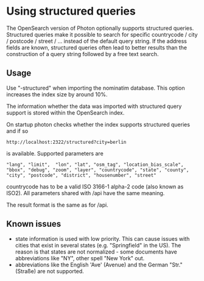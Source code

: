 # Using structured queries

The OpenSearch version of Photon optionally supports structured queries. Structured queries make it possible to search for specific countrycode / city / postcode / street / ... instead of the default query string.
If the address fields are known, structured queries often lead to better results than the construction of a query string followed by a free text search.

## Usage

Use "-structured" when importing the nominatim database. This option increases the index size by around 10%.

The information whether the data was imported with structured query support is stored within the OpenSearch index.

On startup photon checks whether the index supports structured queries and if so 
```
http://localhost:2322/structured?city=berlin
```
is available. Supported parameters are
```
"lang", "limit",  "lon", "lat", "osm_tag", "location_bias_scale", "bbox", "debug", "zoom", "layer", "countrycode", "state", "county", "city", "postcode", "district", "housenumber", "street"
```

countrycode has to be a valid ISO 3166-1 alpha-2 code (also known as ISO2).
All parameters shared with /api have the same meaning.

The result format is the same as for /api.

## Known issues

* state information is used with low priority. This can cause issues with cities that exist in several states (e.g. "Springfield" in the US). The reason is that states are not normalized - some documents have abbreviations like "NY", other spell "New York" out.
* abbreviations like the English 'Ave' (Avenue) and the German "Str." (Straße) are not supported.